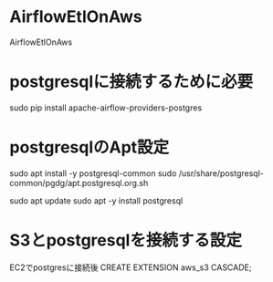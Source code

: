 # AirflowEtlOnAws
AirflowEtlOnAws


# postgresqlに接続するために必要
sudo pip install apache-airflow-providers-postgres

# postgresqlのApt設定
sudo apt install -y postgresql-common
sudo /usr/share/postgresql-common/pgdg/apt.postgresql.org.sh

sudo apt update
sudo apt -y install postgresql

# S3とpostgresqlを接続する設定
EC2でpostgresに接続後
CREATE EXTENSION aws_s3 CASCADE;

